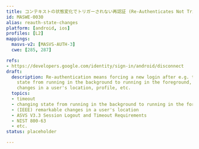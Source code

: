 ```yaml
---
title: コンテキストの状態変化でトリガーされない再認証 (Re-Authenticates Not Triggered On Contextual State Changes)
id: MASWE-0030
alias: reauth-state-changes
platform: [android, ios]
profiles: [L2]
mappings:
  masvs-v2: [MASVS-AUTH-3]
  cwe: [285, 287]

refs:
- https://developers.google.com/identity/sign-in/android/disconnect
draft:
  description: Re-authentication means forcing a new login after e.g. timeout, changing
    state from running in the background to running in the foreground, remarkable
    changes in a user's location, profile, etc.
  topics:
  - timeout
  - changing state from running in the background to running in the foreground
  - (IEEE) remarkable changes in a user's location
  - ASVS V3.3 Session Logout and Timeout Requirements
  - NIST 800-63
  - etc.
status: placeholder

---
```


